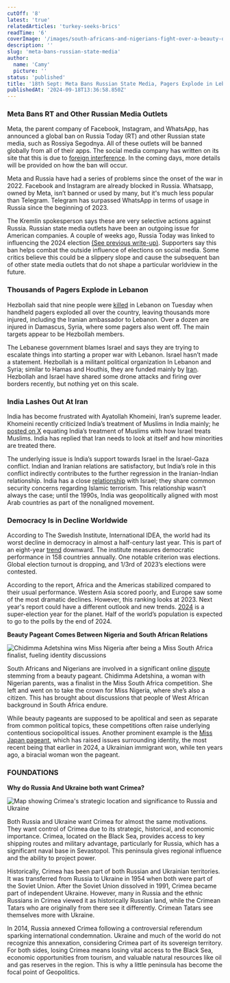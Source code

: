 ```yaml
---
cutOff: '8'
latest: 'true'
relatedArticles: 'turkey-seeks-brics'
readTime: '6'
coverImage: '/images/south-africans-and-nigerians-fight-over-a-beauty-queen-kyOT.webp'
description: ''
slug: 'meta-bans-russian-state-media'
author:
  name: 'Camy'
  picture: ''
status: 'published'
title: '18th Sept: Meta Bans Russian State Media, Pagers Explode in Lebanon'
publishedAt: '2024-09-18T13:36:58.850Z'
---
```


### Meta Bans RT and Other Russian Media Outlets

Meta, the parent company of Facebook, Instagram, and WhatsApp, has announced a global ban on Russia Today (RT) and other Russian state media, such as Rossiya Segodnya. All of these outlets will be banned globally from all of their apps. The social media company has written on its site that this is due to [foreign interference](https://www.newsweek.com/meta-ban-russian-news-moscow-propaganda-1955105). In the coming days, more details will be provided on how the ban will occur.

Meta and Russia have had a series of problems since the onset of the war in 2022. Facebook and Instagram are already blocked in Russia. Whatsapp, owned by Meta, isn’t banned or used by many, but it's much less popular than Telegram. Telegram has surpassed WhatsApp in terms of usage in Russia since the beginning of 2023.

The Kremlin spokesperson says these are very selective actions against Russia. Russian state media outlets have been an outgoing issue for American companies. A couple of weeks ago, Russia Today was linked to influencing the 2024 election [(See previous write-up)](https://www.geopolitics.world/archives/turkey-seeks-brics). Supporters say this ban helps combat the outside influence of elections on social media. Some critics believe this could be a slippery slope and cause the subsequent ban of other state media outlets that do not shape a particular worldview in the future.

### Thousands of Pagers Explode in Lebanon

Hezbollah said that nine people were [killed](https://www.dw.com/en/lebanon-pagers-explosions-kill-several-injure-thousands/a-70241394) in Lebanon on Tuesday when handheld pagers exploded all over the country, leaving thousands more injured, including the Iranian ambassador to Lebanon. Over a dozen are injured in Damascus, Syria, where some pagers also went off. The main targets appear to be Hezbollah members.

The Lebanese government blames Israel and says they are trying to escalate things into starting a proper war with Lebanon. Israel hasn’t made a statement. Hezbollah is a militant political organization In Lebanon and Syria; similar to Hamas and Houthis, they are funded mainly by [Iran](https://www.newsweek.com/hamas-hezbollah-military-power-arsenals-1916769). Hezbollah and Israel have shared some drone attacks and firing over borders recently, but nothing yet on this scale.

### India Lashes Out At Iran

India has become frustrated with Ayatollah Khomeini, Iran’s supreme leader. Khomeini recently criticized India’s treatment of Muslims in India mainly; he [posted on X](https://x.com/khamenei_ir/status/1835646452699164752) equating India’s treatment of Muslims with how Israel treats Muslims. India has replied that Iran needs to look at itself and how minorities are treated there.

The underlying issue is India’s support towards Israel in the Israel-Gaza conflict. Indian and Iranian relations are satisfactory, but India’s role in this conflict indirectly contributes to the further regression in the Iranian-Indian relationship. India has a close [relationship](https://www.freiheit.org/south-asia/india-outs-its-israel-affair) with Israel; they share common security concerns regarding Islamic terrorism. This relationship wasn’t always the case; until the 1990s, India was geopolitically aligned with most Arab countries as part of the nonaligned movement.

### Democracy Is in Decline Worldwide

According to The Swedish Institute, International IDEA, the world had its worst decline in democracy in almost a half-century last year. This is part of an eight-year [trend](https://www.politico.com/news/2024/09/17/democracy-declined-for-8th-straight-year-around-the-globe-institute-finds-00179470) downward. The institute measures democratic performance in 158 countries annually. One notable criterion was elections. Global election turnout is dropping, and 1/3rd of 2023’s elections were contested.

According to the report, Africa and the Americas stabilized compared to their usual performance. Western Asia scored poorly, and Europe saw some of the most dramatic declines. However, this ranking looks at 2023. Next year's report could have a different outlook and new trends. [2024](https://www.undp.org/super-year-elections) is a super-election year for the planet. Half of the world’s population is expected to go to the polls by the end of 2024.

**Beauty Pageant Comes Between Nigeria and South African Relations**

![Chidimma Adetshina wins Miss Nigeria after being a Miss South Africa finalist, fueling identity discussions](/images/south-africans-and-nigerians-fight-over-a-beauty-queen-I5ND.webp)

South Africans and Nigerians are involved in a significant online [dispute](https://www.aljazeera.com/amp/features/2024/9/17/how-a-beauty-queen-became-the-face-of-south-africa-nigeria-tensions) stemming from a beauty pageant. Chidimma Adetshina, a woman with Nigerian parents, was a finalist in the Miss South Africa competition. She left and went on to take the crown for Miss Nigeria, where she’s also a citizen. This has brought about discussions that people of West African background in South Africa endure.

While beauty pageants are supposed to be apolitical and seen as separate from common political topics, these competitions often raise underlying contentious sociopolitical issues. Another prominent example is the [Miss Japan pageant](https://www.bbc.com/news/world-asia-68078061.amp), which has raised issues surrounding identity, the most recent being that earlier in 2024, a Ukrainian immigrant won, while ten years ago, a biracial woman won the pageant.

### FOUNDATIONS

**Why do Russia And Ukraine both want Crimea?**

![Map showing Crimea's strategic location and significance to Russia and Ukraine](/images/why-do-russia-and-ukraine-have-a-conflict-over-crimea--E2Nj.webp)

Both Russia and Ukraine want Crimea for almost the same motivations. They want control of Crimea due to its strategic, historical, and economic importance. Crimea, located on the Black Sea, provides access to key shipping routes and military advantage, particularly for Russia, which has a significant naval base in Sevastopol. This peninsula gives regional influence and the ability to project power.

Historically, Crimea has been part of both Russian and Ukrainian territories. It was transferred from Russia to Ukraine in 1954 when both were part of the Soviet Union. After the Soviet Union dissolved in 1991, Crimea became part of independent Ukraine. However, many in Russia and the ethnic Russians in Crimea viewed it as historically Russian land, while the Crimean Tatars who are originally from there see it differently. Crimean Tatars see themselves more with Ukraine.

In 2014, Russia annexed Crimea following a controversial referendum sparking international condemnation. Ukraine and much of the world do not recognize this annexation, considering Crimea part of its sovereign territory. For both sides, losing Crimea means losing vital access to the Black Sea, economic opportunities from tourism, and valuable natural resources like oil and gas reserves in the region. This is why a little peninsula has become the focal point of Geopolitics.